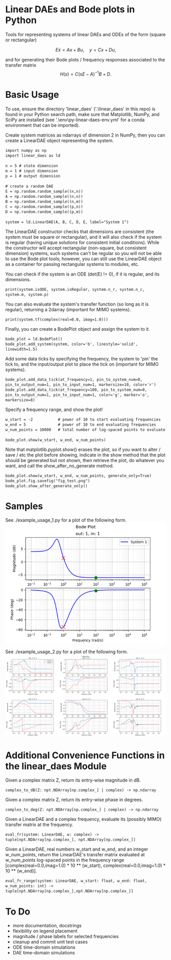 # Linear DAEs and Bode plots in Python

Tools for representing systems of linear DAEs and ODEs of the form (square or rectangular)

$$E \dot{x} = A x + B u, \quad y = C x + D u,$$

and for generating their Bode plots / frequency responses associated to the transfer matrix
$$H(s) = C (s E - A)^{-1} B + D.$$

# Basic Usage

To use, ensure the directory 'linear_daes' ('.\linear_daes' in this repo) is found in your Python search path, make sure that Matplotlib, NumPy, and SciPy are installed (see '.\env\py-linear-daes-env.yml' for a conda environment that can be imported).

Create system matrices as ndarrays of dimension 2 in NumPy, then you can create a LinearDAE object representing the system.
```
import numpy as np
import linear_daes as ld

n = 5 # state dimension
m = 1 # input dimension
p = 1 # output dimension

# create a random DAE
E = np.random.random_sample((n,n))
A = np.random.random_sample((n,n))
B = np.random.random_sample((n,m))
C = np.random.random_sample((p,n))
D = np.random.random_sample((p,m))

system = ld.LinearDAE(A, B, C, D, E, label="System 1")
```
The LinearDAE constructor checks that dimensions are consistent (the system must be square or rectangular), and it will also check if the system is regular (having unique solutions for consistent initial conditions). While the constructor will accept rectangular (non-square, but consistent dimension) systems, such systems can't be regular so you will not be able to use the Bode plot tools; however, you can still use the LinearDAE object as a container for passing rectangular systems to modules, etc.

You can check if the system is an ODE (det(E) != 0), if it is regular, and its dimensions.
```
print(system.isODE, system.isRegular, system.n_r, system.n_c, system.m, system.p)
```
You can also evaluate the system's transfer function (so long as it is regular), returning a 2darray (important for MIMO systems).
```
print(system.tf(complex(real=0.0, imag=1.0)))
```
Finally, you can create a BodePlot object and assign the system to it.
```
bode_plot = ld.BodePlot()
bode_plot.add_system(system, color='b', linestyle='solid', linewidth=1.5)
```
Add some data ticks by specifying the frequency, the system to 'pin' the tick to, and the input/output plot to place the tick on (important for MIMO systems).
```
bode_plot.add_data_tick(at_frequency=1, pin_to_system_num=0, pin_to_output_num=1, pin_to_input_num=1, markersize=10, color='r')
bode_plot.add_data_tick(at_frequency=100, pin_to_system_num=0, pin_to_output_num=1, pin_to_input_num=1, color='g', marker='o', markersize=8)
```
Specify a frequency range, and show the plot!
```
w_start = -2           # power of 10 to start evaluating frequencies
w_end = 5              # power of 10 to end evaluating frequencies
w_num_points = 10000   # total number of log-spaced points to evaluate

bode_plot.show(w_start, w_end, w_num_points)
```

Note that matplotlib.pyplot.show() erases the plot, so if you want to alter / save / etc the plot before showing, indicate in the show method that the plot should be generated but not shown, then retrieve the plot, do whatever you want, and call the show_after_no_generate method.
```
bode_plot.show(w_start, w_end, w_num_points, generate_only=True)
bode_plot.fig.savefig("fig_test.png")
bode_plot.show_after_generate_only()
```

# Samples


See ./example_usage_1.py for a plot of the following form.
![Example Usage 1](./sample_bode_plots/fig_example_usage_1.png "Example Usage 1")


See ./example_usage_2.py for a plot of the following form.
![Example Usage 2](./sample_bode_plots/fig_example_usage_2.png "Example Usage 2")



# Additional Convenience Functions in the linear_daes Module


Given a complex matrix Z, return its entry-wise magnitude in dB.
```
complex_to_dB(Z: npt.NDArray[np.complex_] | complex) -> np.ndarray
```

Given a complex matrix Z, return its entry-wise phase in degrees.
```
complex_to_deg(Z: npt.NDArray[np.complex_] | complex) -> np.ndarray
```

Given a LinearDAE and a complex frequency, evaluate its (possibly MIMO) transfer matrix at the frequency.
```
eval_fr(system: LinearDAE, w: complex) -> tuple[npt.NDArray[np.complex_], npt.NDArray[np.complex_]]
```

Given a LinearDAE, real numbers w_start and w_end, and an integer w_num_points, return the LinearDAE's transfer matrix evaluated at w_num_points log-spaced points in the frequency range [complex(real=0.0,imag=1.0) * 10 ** (w_start), complex(real=0.0,imag=1.0) * 10 ** (w_end)].
```
eval_fr_range(system: LinearDAE, w_start: float, w_end: float, w_num_points: int) -> tuple[npt.NDArray[np.complex_],npt.NDArray[np.complex_]]
```


# To Do

- more documentation, docstrings
- flexibility on legend placement
- magnitude / phase labels for selected frequencies
- cleanup and commit unit test cases
- ODE time-domain simulations
- DAE time-domain simulations